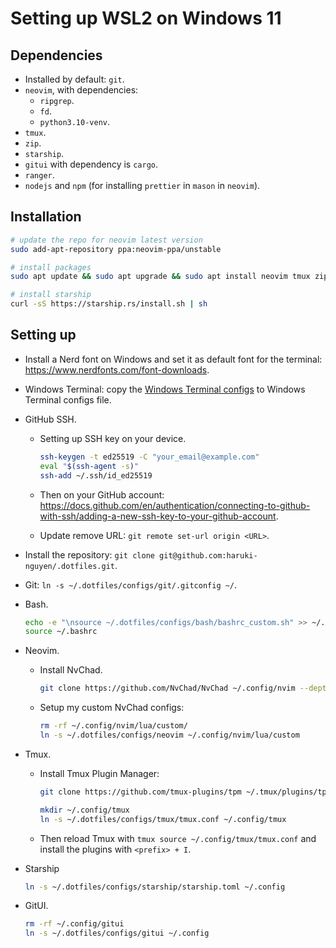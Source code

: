 # Setting up WSL2 on Windows 11

## Dependencies

- Installed by default: `git`.
- `neovim`, with dependencies:
  - `ripgrep`.
  - `fd`.
  - `python3.10-venv`.
- `tmux`.
- `zip`.
- `starship`.
- `gitui` with dependency is `cargo`.
- `ranger`.
- `nodejs` and `npm` (for installing `prettier` in `mason` in `neovim`).

## Installation

```bash
# update the repo for neovim latest version
sudo add-apt-repository ppa:neovim-ppa/unstable

# install packages
sudo apt update && sudo apt upgrade && sudo apt install neovim tmux zip ranger ripgrep nodejs npm
```

```bash
# install starship
curl -sS https://starship.rs/install.sh | sh
```

## Setting up

- Install a Nerd font on Windows and set it as default font for the terminal: <https://www.nerdfonts.com/font-downloads>.

- Windows Terminal: copy the [Windows Terminal configs](../configs/windows-terminal/windows-terminal-settings.json) to Windows Terminal configs file.

- GitHub SSH.

  - Setting up SSH key on your device.

    ```bash
    ssh-keygen -t ed25519 -C "your_email@example.com"
    eval "$(ssh-agent -s)"
    ssh-add ~/.ssh/id_ed25519
    ```

  - Then on your GitHub account: <https://docs.github.com/en/authentication/connecting-to-github-with-ssh/adding-a-new-ssh-key-to-your-github-account>.
  - Update remove URL: `git remote set-url origin <URL>`.

- Install the repository: `git clone git@github.com:haruki-nguyen/.dotfiles.git`.

- Git: `ln -s ~/.dotfiles/configs/git/.gitconfig ~/`.

- Bash.

  ```bash
  echo -e "\nsource ~/.dotfiles/configs/bash/bashrc_custom.sh" >> ~/.bashrc
  source ~/.bashrc
  ```

- Neovim.

  - Install NvChad.

    ```bash
    git clone https://github.com/NvChad/NvChad ~/.config/nvim --depth 1 && nvim
    ```

  - Setup my custom NvChad configs:

    ```bash
    rm -rf ~/.config/nvim/lua/custom/
    ln -s ~/.dotfiles/configs/neovim ~/.config/nvim/lua/custom
    ```

- Tmux.

  - Install Tmux Plugin Manager:

    ```bash
    git clone https://github.com/tmux-plugins/tpm ~/.tmux/plugins/tpm
    ```

    ```bash
    mkdir ~/.config/tmux
    ln -s ~/.dotfiles/configs/tmux/tmux.conf ~/.config/tmux
    ```

  - Then reload Tmux with `tmux source ~/.config/tmux/tmux.conf` and install the plugins with `<prefix> + I`.

- Starship

  ```bash
  ln -s ~/.dotfiles/configs/starship/starship.toml ~/.config
  ```

- GitUI.

  ```bash
  rm -rf ~/.config/gitui
  ln -s ~/.dotfiles/configs/gitui ~/.config
  ```

